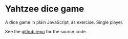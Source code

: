 # Yahtzee dice game

A dice game in plain JavaScript, as exercise. Single player.

See the [github repo](https://github.com/sambody/js-yahtzee) for the source code.